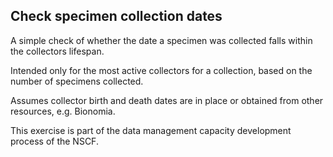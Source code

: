## Check specimen collection dates

A simple check of whether the date a specimen was collected falls within the collectors lifespan. 

Intended only for the most active collectors for a collection, based on the number of specimens collected. 

Assumes collector birth and death dates are in place or obtained from other resources, e.g. Bionomia.

This exercise is part of the data management capacity development process of the NSCF.